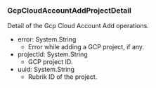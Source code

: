 ### GcpCloudAccountAddProjectDetail
Detail of the Gcp Cloud Account Add operations.

- error: System.String
  - Error while adding a GCP project, if any.
- projectId: System.String
  - GCP project ID.
- uuid: System.String
  - Rubrik ID of the project.
